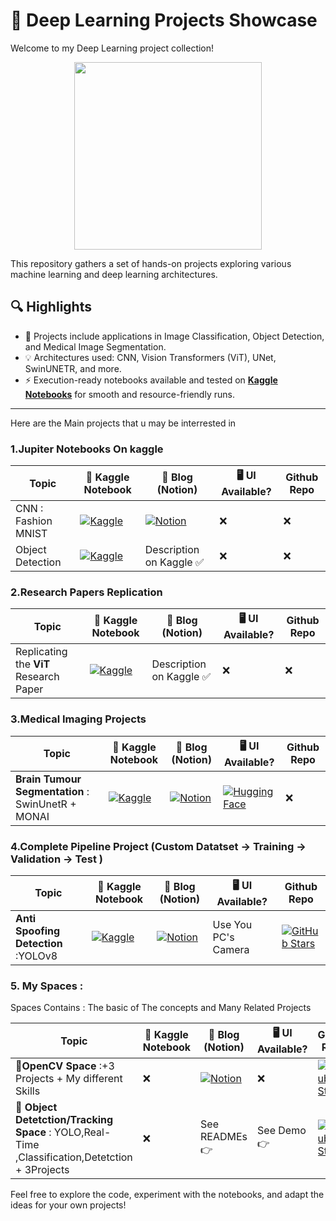 # 🧠 Deep Learning Projects Showcase

Welcome to my Deep Learning project collection!  
<p align="center">
  <img src="https://user-images.githubusercontent.com/74038190/216122041-518ac897-8d92-4c6b-9b3f-ca01dcaf38ee.png" width="300"/>
</p>
This repository gathers a set of hands-on projects exploring various machine learning and deep learning architectures.

## 🔍 Highlights

- 📂 Projects include applications in Image Classification, Object Detection, and Medical Image Segmentation.
- 💡 Architectures used: CNN, Vision Transformers (ViT), UNet, SwinUNETR, and more.
- ⚡ Execution-ready notebooks available and tested on **[Kaggle Notebooks](https://www.kaggle.com/bkhedi)** for smooth and resource-friendly runs.

---

Here are the Main projects that u may be interrested in 




### 1.Jupiter Notebooks On kaggle ##
| **Topic** | 🧠 Kaggle Notebook | 📝 Blog (Notion)  | 🖥️ UI Available? |Github Repo |
|----------|--------------------|------------------|------------------|------------------|
| CNN : Fashion MNIST | [![Kaggle](https://img.shields.io/badge/Kaggle-Notebook-20BEFF?logo=kaggle&logoColor=white)](https://www.kaggle.com/code/bkhedi/cnn-mnist-fashion) | [![Notion](https://img.shields.io/badge/Notion-Blog-000000?logo=notion&logoColor=white)](https://hedi--.notion.site/Clothing-Classifier-MODEL-CNN-1bc974e2543b802590c5e2a7c231e7ec) | ❌ |❌|
| Object Detection | [![Kaggle](https://img.shields.io/badge/Kaggle-Notebook-20BEFF?logo=kaggle&logoColor=white)](https://www.kaggle.com/code/bkhedi/vit-for-zero-shot-object-detection) | Description on Kaggle ✅| ❌ |❌|

### 2.Research Papers Replication ##

| **Topic** | 🧠 Kaggle Notebook | 📝 Blog (Notion)  | 🖥️ UI Available? |Github Repo |
|----------|--------------------|------------------|------------------|------------------|
| Replicating the **ViT** Research Paper | [![Kaggle](https://img.shields.io/badge/Kaggle-Notebook-20BEFF?logo=kaggle&logoColor=white)](https://www.kaggle.com/code/bkhedi/pytorch-paper-replicating) | Description on Kaggle ✅|❌ |❌|

### 3.Medical Imaging Projects ##

| **Topic** | 🧠 Kaggle Notebook | 📝 Blog (Notion) | 🖥️ UI Available? |Github Repo |
|------------------------------|--------------------|------------------|------------------|------------------|
| **Brain Tumour Segmentation** : SwinUnetR + MONAI | [![Kaggle](https://img.shields.io/badge/Kaggle-Notebook-20BEFF?logo=kaggle&logoColor=white)](https://www.kaggle.com/code/bkhedi/brats-segmentation-with-swinunetr) | [![Notion](https://img.shields.io/badge/Notion-Blog-000000?logo=notion&logoColor=white)](https://www.notion.so/Brain-Tumour-Segmentation-Swin-UNETR-1b9974e2543b8094a8bec1630cab860c?pvs=21) | [![Hugging Face](https://img.shields.io/badge/Live-HuggingFace-orange?logo=huggingface&logoColor=white)](https://huggingface.co/spaces/Hedi-Bk/BRATS) |❌|

### 4.Complete Pipeline Project (Custom Datatset -> Training -> Validation -> Test ) ##

| **Topic** | 🧠 Kaggle Notebook | 📝 Blog (Notion) | 🖥️ UI Available? |Github Repo |
|----------|--------------------|------------------|------------------|------------------|
|**Anti Spoofing Detection** :YOLOv8|[![Kaggle](https://img.shields.io/badge/Kaggle-Notebook-20BEFF?logo=kaggle&logoColor=white)](https://www.kaggle.com/code/bkhedi/spoofing-detection-yolov8)| [![Notion](https://img.shields.io/badge/Notion-Blog-000000?logo=notion&logoColor=white)](https://www.notion.so/hedi--/Anti-Spoofing-Detection-20d974e2543b80609547d6bf96682dbc?source=copy_link)|Use You PC's Camera|[![GitHub Stars](https://img.shields.io/github/stars/Hedi-Bk/Anti-Spoofing-Detection?style=social)](https://github.com/Hedi-Bk/Anti-Spoofing-Detection) |

### 5. My Spaces : 
Spaces Contains : The basic of The concepts and Many Related Projects 

| **Topic** | 🧠 Kaggle Notebook | 📝 Blog (Notion) | 🖥️ UI Available? |Github Repo |
|----------|--------------------|------------------|------------------|------------------|
|🔷**OpenCV Space** :+3 Projects + My different Skills |❌| [![Notion](https://img.shields.io/badge/Notion-Blog-000000?logo=notion&logoColor=white)](https://www.notion.so/hedi--/OpenCV-Geeks_4_Geeks-221974e2543b8020b8afc016d1d11d25?source=copy_link)|❌| [![GitHub Stars](https://img.shields.io/github/stars/Hedi-Bk/Anti-Spoofing-Detection?style=social)](https://github.com/Hedi-Bk/OpenCv_Skills.git)|
|🔷 **Object Detetction/Tracking Space** : YOLO,Real-Time ,Classification,Detetction + 3Projects| ❌| See READMEs 👉| See Demo 👉 | [![Github Stars](https://img.shields.io/github/stars/Hedi-Bk/Anti-Spoofing-Detection?style=social)](https://github.com/Hedi-Bk/Objetc_Detection__YOLO) |




Feel free to explore the code, experiment with the notebooks, and adapt the ideas for your own projects!  
